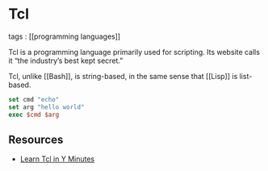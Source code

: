 # Tcl

tags
: [[programming languages]]

Tcl is a programming language primarily used for scripting. Its website calls it &ldquo;the industry&rsquo;s best kept secret.&rdquo;

Tcl, unlike [[Bash]], is string-based, in the same sense that [[Lisp]] is list-based.

```tcl
set cmd "echo"
set arg "hello world"
exec $cmd $arg
```


<a id="orgbf1a787"></a>

## Resources

-   [Learn Tcl in Y Minutes](https://learnxinyminutes.com/docs/tcl/)

